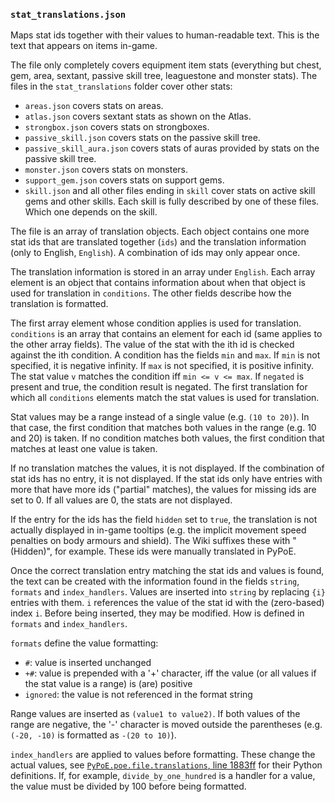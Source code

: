 ### `stat_translations.json`

Maps stat ids together with their values to human-readable text. This is the text
that appears on items in-game. 

The file only completely covers equipment item stats (everything but chest, gem, 
area, sextant, passive skill tree, leaguestone and monster stats). The files 
in the `stat_translations` folder cover other stats:

- `areas.json` covers stats on areas.
- `atlas.json` covers sextant stats as shown on the Atlas.
- `strongbox.json` covers stats on strongboxes.
- `passive_skill.json` covers stats on the passive skill tree.
- `passive_skill_aura.json` covers stats of auras provided by stats on the passive
  skill tree.
- `monster.json` covers stats on monsters.
- `support_gem.json` covers stats on support gems.
- `skill.json` and all other files ending in `skill` cover stats
  on active skill gems and other skills. Each skill is fully described by one of
  these files. Which one depends on the skill.

The file is an array of translation objects. Each object contains one more stat
ids that are translated together (`ids`) and the translation information (only to
English, `English`). A combination of ids may only appear once.

The translation information is stored in an array under `English`. Each array element
is an object that contains information about when that object is used for translation
in `conditions`. The other fields describe how the translation is formatted.
 
The first array element whose condition applies is used for translation. `conditions`
is an array that contains an element for each id (same applies to the other array
fields). The value of the stat with the ith id is checked against the ith condition.
A condition has the fields `min` and `max`. If `min` is not specified, it is
negative infinity. If `max` is not specified, it is positive infinity. The stat value
`v` matches the condition iff `min <= v <= max`. If `negated` is present and true, the
condition result is negated. The first translation for which
all `conditions` elements match the stat values is used for translation.

Stat values may be a range instead of a single value (e.g. `(10 to 20)`). In that case,
the first condition that matches both values in the range (e.g. 10 and 20) is taken.
If no condition matches both values, the first condition that matches at least one
value is taken.

If no translation matches the values, it is not displayed. If the combination of stat
ids has no entry, it is not displayed. If the stat ids only have entries with more
that have more ids ("partial" matches), the values for missing ids are set to 0. If
all values are 0, the stats are not displayed.

If the entry for the ids has the field `hidden` set to `true`, the translation is not
actually displayed in in-game tooltips (e.g. the implicit movement speed penalties
on body armours and shield). The Wiki suffixes these with " (Hidden)", for example.
These ids were manually translated in PyPoE.

Once the correct translation entry matching the stat ids and values is found, the text
can be created with the information found in the fields `string`, `formats` and
`index_handlers`. Values are inserted into `string` by replacing `{i}` entries with
them. `i` references the value of the stat id with the (zero-based) index `i`. Before
being inserted, they may be modified. How is defined in `formats` and `index_handlers`.

`formats` define the value formatting:

- `#`: value is inserted unchanged
- `+#`: value is prepended with a '+' character, iff the value (or all values if the
  stat value is a range) is (are) positive
- `ignored`: the value is not referenced in the format string

Range values are inserted as `(value1 to value2)`. If both values of the range are
negative, the '-' character is moved outside the parentheses (e.g. `(-20, -10)` is
formatted as `-(20 to 10)`). 

`index_handlers` are applied to values before formatting. These change the actual
values, see 
[`PyPoE.poe.file.translations`, line 1883ff](https://github.com/OmegaK2/PyPoE/blob/dev/PyPoE/poe/file/translations.py#L1883)
for their Python definitions.
If, for example, `divide_by_one_hundred` is a handler for a value, the value must
be divided by 100 before being formatted.
